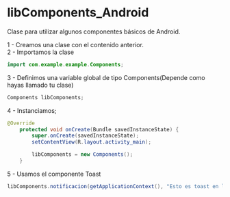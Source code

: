 # libComponents_Android
Clase para utilizar algunos componentes básicos de Android.

1 - Creamos una clase con el contenido anterior.   
2 - Importamos la clase   
```java
import com.example.example.Components;
```
3 - Definimos una variable global de tipo Components(Depende como hayas llamado tu clase)

```java
Components libComponents;
```

4 - Instanciamos;
```java
@Override
    protected void onCreate(Bundle savedInstanceState) {
        super.onCreate(savedInstanceState);
        setContentView(R.layout.activity_main);

        libComponents = new Components();
    }
```

5 - Usamos el componente Toast
```java
libComponents.notificacion(getApplicationContext(), "Esto es toast en libComponents");
```
